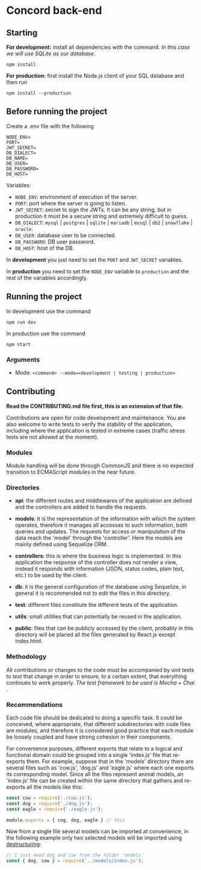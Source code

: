 # Concord back-end
## Starting
**For development:** install all dependencies with the command. _In this case we will use SQLite as our database_.
```
npm install
```

**For production:** first install the Node.js client of your SQL database and then run
```
npm install --production
```

## Before running the project
Create a .env file with the following
```
NODE_ENV=
PORT=
JWT_SECRET=
DB_DIALECT=
DB_NAME=
DB_USER=
DB_PASSWORD=
DB_HOST=
```

Variables:
*   `NODE_ENV`: environment of execution of the server. 
*   `PORT`: port where the server is going to listen.
*   `JWT_SECRET`: secret to sign the JWTs. It can be any string, but in production it must be a secure string and extremely difficult to guess.
*   `DB_DIALECT`: `mysql` | `postgres` | `sqlite` | `mariadb` | `mssql` | `db2` | `snowflake` | `oracle`.
*   `DB_USER`: database user to be connected.
*   `DB_PASSWORD`: DB user password.
*   `DB_HOST`: host of the DB.

In **development** you just need to set the `PORT` and `JWT_SECRET` variables.

In **production** you need to set the `NODE_ENV` variable to `production` and the rest of the variables accordingly.


## Running the project
In development use the command
```
npm run dev
```

In production use the command
```
npm start
```

### Arguments
* Mode: `<command> --mode=<development | testing | production>`
  
## Contributing
**Read the CONTRIBUTING.md file first, this is an extension of that file.**

Contributions are open for code development and maintenance. You are also welcome to write tests to verify the stability of the application, including where the application is tested in extreme cases (traffic stress tests are not allowed at the moment).

### Modules
Module handling will be done through CommonJS and there is no expected transition to ECMAScript modules in the near future.

### Directories
*   **api**: the different routes and middlewares of the application are defined and the controllers are added to handle the requests.

*   **models**: it is the representation of the information with which the system operates, therefore it manages all accesses to such information, both queries and updates. The requests for access or manipulation of the data reach the 'model' through the 'controller'. Here the models are mainly defined using Sequelize ORM.

*   **controllers**: this is where the business logic is implemented. In this application the response of the controller does not render a view, instead it responds with information (JSON, status codes, plain text, etc.) to be used by the client.

*   **db**: it is the general configuration of the database using Sequelize, in general it is recommended not to edit the files in this directory.

*   **test**: different files constitute the different tests of the application.

*   **utils**: small utilities that can potentially be reused in the application.

*   **public**: files that can be publicly accessed by the client, probably in this directory will be placed all the files generated by React.js except index.html.

### Methodology
All contributions or changes to the code must be accompanied by unit tests to _test_ that change in order to ensure, to a certain extent, that everything continues to work properly. _The test framework to be used is Mocha + Chai_ .

### Recommendations
Each code file should be dedicated to doing a specific task. It could be conceived, where appropriate, that different subdirectories with code files are modules, and therefore it is considered good practice that each module be loosely coupled and have strong cohesion in their components. 

For convenience purposes, different exports that relate to a logical and functional domain could be grouped into a single 'index.js' file that re-exports them. For example, suppose that in the 'models' directory there are several files such as 'cow.js', 'dog.js' and 'eagle.js' where each one exports its corresponding model. Since all the files represent animal models, an 'index.js' file can be created within the same directory that gathers and re-exports all the models like this:
```javascript
const cow = require('./cow.js');
const dog = require('./dog.js');
const eagle = require('./eagle.js');

module.exports = { cog, dog, eagle } // this
```
Now from a single file several models can be imported at convenience, in the following example only two selected models will be imported using [destructuring](https://developer.mozilla.org/en-US/docs/Web/JavaScript/Reference/Operators/Destructuring_assignment):
```javascript
// I just need dog and cow from the folder 'models'
const { dog, cow } = require('../models/index.js');
```
